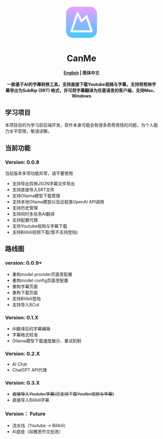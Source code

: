 <div align="center">
<a href="https://github.com/arnoldhao/canme/"><img src="build/appicon.png" width="120"/></a>
</div>
<h1 align="center">CanMe</h1>
<h4 align="center"><strong><a href="/">English</a></strong> | 简体中文</h4>
<div align="center">

<strong>一款基于AI的字幕转换工具，支持直接下载Youtube视频与字幕，支持将剪映字幕导出为SubRip (SRT) 格式，并可将字幕翻译为任意语言的客户端，支持Mac、Windows</strong>
</div>

## 学习项目
本项目目的为学习前后端开发，软件本身可能会有很多奇奇怪怪的问题，为个人能力水平受限，敬请谅解。

## 当前功能
### Version: 0.0.8
当前版本多项功能异常，请不要使用
- 支持导出剪映JSON字幕文件导出
- 支持直接导入SRT文件
- 支持Ollama模型下载管理
- 支持本地Ollama模型以及远程类OpenAI API调用
- 支持历史管理
- 支持同时多任务AI翻译
- 支持配置代理
- 支持Youtube视频与字幕下载
- 支持Bilibili视频下载(暂不支持登陆)

## 路线图
### version: 0.0.9+
- 重构model provider页面至配置
- 重构model config页面至配置
- 重构字幕页面
- 重构下载页面
- 支持Bilibili登陆
- 支持导入BCut

### Version: 0.1.X
- AI翻译后的字幕编辑
- 字幕格式校准
- Ollama模型下载速度展示、重试机制

### Version: 0.2.X
- AI Chat
- ChatGPT API代理

### Version: 0.3.X
- ~~直接导入Youtube字幕(已支持下载Youtbe视频与字幕)~~
- 直接导入Bilibili字幕

### Version： Future
- 流水线（Youtube -> Bilibili）
- AI底座（如雅思作文批改）